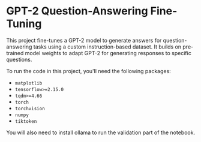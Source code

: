 # GPT-2 Question-Answering Fine-Tuning

This project fine-tunes a GPT-2 model to generate answers for question-answering tasks using a custom instruction-based dataset. It builds on pre-trained model weights to adapt GPT-2 for generating responses to specific questions.

To run the code in this project, you'll need the following packages:

- `matplotlib`
- `tensorflow>=2.15.0`
- `tqdm>=4.66`
- `torch`
- `torchvision`
- `numpy`
- `tiktoken`

You will also need to install ollama to run the validation part of the notebook.

